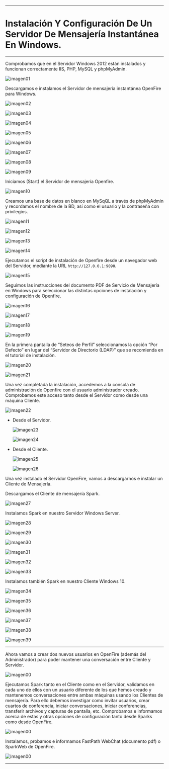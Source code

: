 ___

# **Instalación Y Configuración De Un Servidor De Mensajería Instantánea En Windows.**

---

Comprobamos que en el Servidor Windows 2012 están instalados y funcionan correctamente IIS, PHP, MySQL y phpMyAdmin.

![imagen01](./images/instalacion_y_configuracion_servicios_mensajeria_instantanea/01.png)

Descargamos e instalamos el Servidor de mensajería instantánea OpenFire para Windows.

![imagen02](./images/instalacion_y_configuracion_servicios_mensajeria_instantanea/02.png)

![imagen03](./images/instalacion_y_configuracion_servicios_mensajeria_instantanea/03.png)

![imagen04](./images/instalacion_y_configuracion_servicios_mensajeria_instantanea/04.png)

![imagen05](./images/instalacion_y_configuracion_servicios_mensajeria_instantanea/05.png)

![imagen06](./images/instalacion_y_configuracion_servicios_mensajeria_instantanea/06.png)

![imagen07](./images/instalacion_y_configuracion_servicios_mensajeria_instantanea/07.png)

![imagen08](./images/instalacion_y_configuracion_servicios_mensajeria_instantanea/08.png)

![imagen09](./images/instalacion_y_configuracion_servicios_mensajeria_instantanea/09.png)

Iniciamos (Start) el Servidor de mensajería Openfire.

![imagen10](./images/instalacion_y_configuracion_servicios_mensajeria_instantanea/10.png)

Creamos una base de datos en blanco en MySqQL a través de phpMyAdmin y recordamos el nombre de la BD, así como el usuario y la contraseña con privilegios.

![imagen11](./images/instalacion_y_configuracion_servicios_mensajeria_instantanea/11.png)

![imagen12](./images/instalacion_y_configuracion_servicios_mensajeria_instantanea/12.png)

![imagen13](./images/instalacion_y_configuracion_servicios_mensajeria_instantanea/13.png)

![imagen14](./images/instalacion_y_configuracion_servicios_mensajeria_instantanea/14.png)

Ejecutamos el script de instalación de Openfire desde un navegador web del Servidor, mediante la URL `http://127.0.0.1:9090`.

![imagen15](./images/instalacion_y_configuracion_servicios_mensajeria_instantanea/15.png)

Seguimos las instrucciones del documento PDF de Servicio de Mensajería en Windows para seleccionar las distintas opciones de instalación y configuración de Openfire.

![imagen16](./images/instalacion_y_configuracion_servicios_mensajeria_instantanea/16.png)

![imagen17](./images/instalacion_y_configuracion_servicios_mensajeria_instantanea/17.png)

![imagen18](./images/instalacion_y_configuracion_servicios_mensajeria_instantanea/18.png)

![imagen19](./images/instalacion_y_configuracion_servicios_mensajeria_instantanea/19.png)

En la primera pantalla de “Seteos de Perfil” seleccionamos la opción “Por Defecto” en lugar del “Servidor de Directorio (LDAP)” que se recomienda en el tutorial de instalación.

![imagen20](./images/instalacion_y_configuracion_servicios_mensajeria_instantanea/20.png)

![imagen21](./images/instalacion_y_configuracion_servicios_mensajeria_instantanea/21.png)

Una vez completada la instalación, accedemos a la consola de administración de Openfire con el usuario administrador creado. Comprobamos este acceso tanto desde el Servidor como desde una máquina Cliente.

![imagen22](./images/instalacion_y_configuracion_servicios_mensajeria_instantanea/22.png)

* Desde el Servidor.

  ![imagen23](./images/instalacion_y_configuracion_servicios_mensajeria_instantanea/23.png)

  ![imagen24](./images/instalacion_y_configuracion_servicios_mensajeria_instantanea/24.png)

* Desde el Cliente.

  ![imagen25](./images/instalacion_y_configuracion_servicios_mensajeria_instantanea/25.png)

  ![imagen26](./images/instalacion_y_configuracion_servicios_mensajeria_instantanea/26.png)

Una vez instalado el Servidor OpenFire, vamos a descargarnos e instalar un Cliente de Mensajería.

  Descargamos el Cliente de mensajería Spark.

  ![imagen27](./images/instalacion_y_configuracion_servicios_mensajeria_instantanea/27.png)

  Instalamos Spark en nuestro Servidor Windows Server.

  ![imagen28](./images/instalacion_y_configuracion_servicios_mensajeria_instantanea/28.png)

  ![imagen29](./images/instalacion_y_configuracion_servicios_mensajeria_instantanea/29.png)

  ![imagen30](./images/instalacion_y_configuracion_servicios_mensajeria_instantanea/30.png)

  ![imagen31](./images/instalacion_y_configuracion_servicios_mensajeria_instantanea/31.png)

  ![imagen32](./images/instalacion_y_configuracion_servicios_mensajeria_instantanea/32.png)

  ![imagen33](./images/instalacion_y_configuracion_servicios_mensajeria_instantanea/33.png)

  Instalamos también Spark en nuestro Cliente Windows 10.

  ![imagen34](./images/instalacion_y_configuracion_servicios_mensajeria_instantanea/34.png)

  ![imagen35](./images/instalacion_y_configuracion_servicios_mensajeria_instantanea/35.png)

  ![imagen36](./images/instalacion_y_configuracion_servicios_mensajeria_instantanea/36.png)

  ![imagen37](./images/instalacion_y_configuracion_servicios_mensajeria_instantanea/37.png)

  ![imagen38](./images/instalacion_y_configuracion_servicios_mensajeria_instantanea/38.png)

  ![imagen39](./images/instalacion_y_configuracion_servicios_mensajeria_instantanea/39.png)

---

Ahora vamos a crear dos nuevos usuarios en OpenFire (además del Administrador) para poder mantener una conversación entre Cliente y Servidor.

![imagen00](./images/instalacion_y_configuracion_servicios_mensajeria_instantanea/00.png)

Ejecutamos Spark tanto en el Cliente como en el Servidor, validamos en cada uno de ellos con un usuario diferente de los que hemos creado y mantenemos conversaciones entre ambas máquinas usando los Clientes de mensajería. Para ello debemos investigar como invitar usuarios, crear cuartos de conferencia, iniciar conversaciones, iniciar conferencias, transferir archivos y capturas de pantalla, etc. Comprobamos e informamos acerca de estas y otras opciones de configuración tanto desde Sparks como desde OpenFire.

![imagen00](./images/instalacion_y_configuracion_servicios_mensajeria_instantanea/00.png)

Instalamos, probamos e informamos FastPath WebChat (documento pdf) o SparkWeb de OpenFire.

![imagen00](./images/instalacion_y_configuracion_servicios_mensajeria_instantanea/00.png)

---
